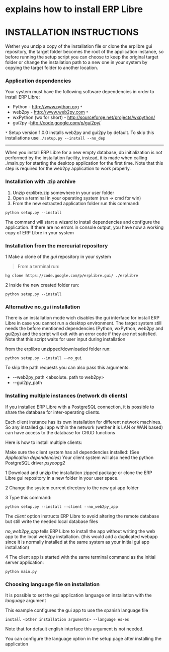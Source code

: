 # explains how to install ERP Libre

# INSTALLATION INSTRUCTIONS #

Wether you unzip a copy of the installation file or clone the erplibre gui repository, the target folder becomes the root of the application instance, so before running the setup script you can choose to keep the original target folder or change the installation path to a new one in your system by copying the target folder to another location.

### Application dependencies ###

Your system must have the following software dependencies in order to
install ERP Libre:

  * Python - http://www.python.org `*`
  * web2py - http://www.web2py.com `*`
  * wxPython (wx for short) - http://sourceforge.net/projects/wxpython/
  * gui2py -http://code.google.com/p/gui2py/

`*` Setup version 1.0.0 installs web2py and gui2py by default. To skip this installations use `./setup.py --install --no_dep`

---


When you install ERP Libre for a new empty database, db initialization is not performed by the installation facility, instead, it is made when calling ./main.py for starting the desktop application for the first time. Note that this step is required for the web2py application to work properly.

### Installation with .zip archive ###
  1. Unzip erplibre.zip somewhere in your user folder
  1. Open a terminal in your operating system (run -> cmd for win)
  1. From the new extracted application folder run this command:

` python setup.py --install `

The command will start a wizard to install dependencies and configure the application.
If there are no errors in console output, you have now a working copy of ERP Libre in your system

### Installation from the mercurial repository ###

1 Make a clone of the _gui_ repository in your system
> From a terminal run:

` hg clone https://code.google.com/p/erplibre.gui/ ./erplibre `

2 Inside the new created folder run:

` python setup.py --install `

### Alternative no\_gui installation ###

There is an installation mode wich disables the gui interface for install ERP Libre in case you
cannot run a desktop environment. The target system still needs the before mentioned dependencies (Python, wxPython, web2py and gui2py)
and the script will exit with an error code if they are not satisfied. Note that this script waits for user input during installation

from the erplibre unzipped/downloaded folder run:

` python setup.py --install --no_gui `

To skip the path requests you can also pass this arguments:
  * --web2py\_path <absolute. path to web2py>
  * --gui2py\_path <absolute path to gui2py>

### Installing multiple instances (network db clients) ###

If you installed ERP Libre with a PostgreSQL connection, it is possible to
share the database for inter-operating clients.

Each client instance has its own installation for different network machines. So any installed gui app within the network (wether it is LAN or WAN based) can have access to the database for CRUD functions

Here is how to install multiple clients:

Make sure the client system has all dependencies installed:
(See _Application dependencies_)
Your client system will also need the python PostgreSQL driver _psycopg2_

1 Download and unzip the installation zipped package or clone the ERP Libre gui repository in a new folder in your user space.

2 Change the system current directory to the new gui app folder

3 Type this command:

` python setup.py --install --client --no_web2py_app `

The _client_ option instructs ERP Libre to avoid altering the remote database but still write the needed local database files

_no\_web2py\_app_ tells ERP Libre to install the app without writing the web app to the local web2py installation. (this would add a duplicated webapp since it is normally installed at the same system as your initial gui app installation)

4 The client app is started with the same terminal command as the initial server application:

` python main.py `

### Choosing language file on installation ###

It is possible to set the gui application language on installation with the _language_ argument

This example configures the gui app to use the spanish language file

` install <other installation arguments> --language es-es `

Note that for default english interface this argument is not needed.

You can configure the language option in the setup page after installing the application